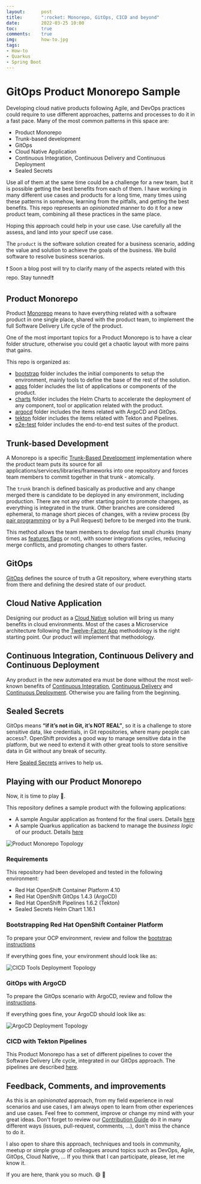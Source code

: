 ```yaml
---
layout:      post
title:       ":rocket: Monorepo, GitOps, CICD and beyond"
date:        2022-03-25 10:00
toc:         true
comments:    true
img:         how-to.jpg
tags: 
- How-to
- Quarkus
- Spring Boot
---
```




# GitOps Product Monorepo Sample

Developing cloud native products following Agile, and DevOps practices could require
to use different approaches, patterns and processes to do it in a fast pace. Many of the
most common patterns in this space are:

* Product Monorepo
* Trunk-based development
* GitOps
* Cloud Native Application
* Continuous Integration, Continuous Delivery and Continuous Deployment
* Sealed Secrets

Use all of them at the same time could be a challenge for a new team, but it is possible
getting the best benefits from each of them. I have working in many different use cases and products
for a long time, many times using these patterns in somehow, learning from the pitfalls, and
getting the best benefits. This repo represents an *opinionated* manner to 
do it for a new product team, combining all these practices in the same place. 

Hoping this approach could help in your use case. Use carefully all the assess, and land into
your specif use case.

The `product` is the software solution created for a business scenario, adding the value and solution
to achieve the goals of the business. We build software to resolve business scenarios.

❗ Soon a blog post will try to clarify many of the aspects related with this repo. Stay tunned!❗

## Product Monorepo

Product [Monorepo](https://en.wikipedia.org/wiki/Monorepo) means to have everything related with a software product
in one single place, shared with the product team, to implement the full Software Delivery Life cycle of the product.

One of the most important topics for a Product Monorepo is to have a clear folder structure, otherwise
you could get a chaotic layout with more pains that gains.

This repo is organized as:

* [bootstrap](./bootstrap/README.md) folder includes the initial components to setup the environment, mainly
tools to define the base of the rest of the solution.
* [apps](./apps/) folder includes the list of applications or components of the product.
* [charts](./charts/README.md) folder includes the Helm Charts to accelerate the deployment of any component,
tool or application related with the product.
* [argocd](./argocd/README.md) folder includes the items related with ArgoCD and GitOps.
* [tekton](./tekton/README.md) folder includes the items related with Tekton and Pipelines.
* [e2e-test](./e2e-test/README.md) folder includes the end-to-end test suites of the product.

## Trunk-based Development

A Monorepo is a specific [Trunk-Based Development](https://trunkbaseddevelopment.com/) implementation where
the product team puts its source for all applications/services/libraries/frameworks into one repository and
forces team members to commit together in that trunk - atomically.

The `trunk` branch is defined basically as productive and any change merged there is candidate to be deployed
in any environment, including production. There are not any other starting point to promote changes, as everything
is integrated in the trunk. Other branches are considered ephemeral, to manage short pieces of changes, with
a review process (by [pair programming](https://openpracticelibrary.com/practice/pair-programming/) or by a
Pull Request) before to be merged into the trunk.

This method allows the team members to develop fast small chunks (many times as [features flags](https://openpracticelibrary.com/practice/feature-toggles/)
or not), with sooner integrations cycles, reducing merge conflicts, and promoting changes to others faster.

## GitOps

[GitOps](https://openpracticelibrary.com/practice/gitops/) defines the source of truth a Git repository,
where everything starts from there and defining the desired state of our product. 

## Cloud Native Application

Designing our product as a [Cloud Native](https://en.wikipedia.org/wiki/Cloud_native_computing) solution will bring us
many benefits in cloud environments. Most of the cases a Microservice architecture following the [Twelve-Factor App](https://12factor.net/)
methodology is the right starting point. Our product will implement that methodology.

## Continuous Integration, Continuous Delivery and Continuous Deployment

Any product in the new automated era must be done without the most well-known benefits of
[Continuous Integration](https://openpracticelibrary.com/practice/continuous-integration/),
[Continuous Delivery](https://openpracticelibrary.com/practice/continuous-delivery/) and
[Continuous Deployment](https://openpracticelibrary.com/practice/continuous-deployment/). Otherwise
you are failing from the beginning.

## Sealed Secrets

GitOps means **“if it’s not in Git, it’s NOT REAL”**, so it is a challenge to store sensitive data, like credentials,
in Git repositories, where many people can access?. OpenShift provides a good way to manage sensitive data in the platform, but
we need to extend it with other great tools to store sensitive data in Git without any break of security.

Here [Sealed Secrets](https://github.com/bitnami-labs/sealed-secrets) arrives to help us.

## Playing with our Product Monorepo

Now, it is time to play :game_die:. 

This repository defines a sample product with the following applications:

* A sample Angular application as frontend for the final users. Details [here](./apps/sample-frontend/README.md)
* A sample Quarkus application as backend to manage the *business logic* of our product. Details [here](./apps/sample-backend/README.md)

![Product Monorepo Topology](./img/product-deployment-topology.png)

### Requirements

This repository had been developed and tested in the following environment:

* Red Hat OpenShift Container Platform 4.10
* Red Hat OpenShift GitOps 1.4.3 (ArgoCD)
* Red Hat OpenShift Pipelines 1.6.2 (Tekton)
* Sealed Secrets Helm Chart 1.16.1

### Bootstrapping Red Hat OpenShift Container Platform

To prepare your OCP environment, review and follow the [bootstrap instructions](./bootstrap/README.md)

If everything goes fine, your environment should look like as:

![CICD Tools Deployment Topology](./img/cicd-tools-deployment-topology.png)

### GitOps with ArgoCD

To prepare the GitOps scenario with ArgoCD, review and follow the [instructions](./argocd/README.md).

If everything goes fine, your ArgoCD should look like as:

![ArgoCD Deployment Topology](./img/argocd-deployment-topology.png)

### CICD with Tekton Pipelines

This Product Monorepo has a set of different pipelines to cover the Software Delivery Life cycle, integrated
in our GitOps approach. The pipelines are described [here](./tekton/README.md).

## Feedback, Comments, and improvements

As this is an *opinionated* approach, from my field experience in real scenarios and use cases, I am always
open to learn from other experiences and use cases. Feel free to comment, improve or change my mind with your
great ideas. Don't forget to review our [Contribution Guide](./CONTRIBUTING.md) do it in many different
ways (issues, pull-request, comments, ...), don't miss the chance to do it.

I also open to share this approach, techniques and tools in community, meetup or simple group of colleagues around
topics such as DevOps, Agile, GitOps, Cloud Native, ... If you think that I can participate, please, let me know it.

If you are here, thank you so much. :smile: :tada:
